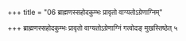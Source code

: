 +++
title = "06 ब्राह्मणस्सहोदकुम्भः प्रावृतो वाग्यतोऽग्रेणाग्निम्"

+++
ब्राह्मणस्सहोदकुम्भः प्रावृतो वाग्यतोऽग्रेणाग्निं गत्वोदङ् मुखस्तिष्ठेत् ५ 